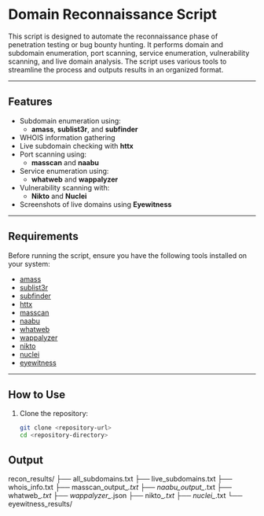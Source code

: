# **Domain Reconnaissance Script**

This script is designed to automate the reconnaissance phase of penetration testing or bug bounty hunting. It performs domain and subdomain enumeration, port scanning, service enumeration, vulnerability scanning, and live domain analysis. The script uses various tools to streamline the process and outputs results in an organized format.

---

## **Features**
- Subdomain enumeration using:
  - **amass**, **sublist3r**, and **subfinder**
- WHOIS information gathering
- Live subdomain checking with **httx**
- Port scanning using:
  - **masscan** and **naabu**
- Service enumeration using:
  - **whatweb** and **wappalyzer**
- Vulnerability scanning with:
  - **Nikto** and **Nuclei**
- Screenshots of live domains using **Eyewitness**

---

## **Requirements**
Before running the script, ensure you have the following tools installed on your system:
- [amass](https://github.com/OWASP/Amass)
- [sublist3r](https://github.com/aboul3la/Sublist3r)
- [subfinder](https://github.com/projectdiscovery/subfinder)
- [httx](https://github.com/projectdiscovery/httx)
- [masscan](https://github.com/robertdavidgraham/masscan)
- [naabu](https://github.com/projectdiscovery/naabu)
- [whatweb](https://github.com/urbanadventurer/WhatWeb)
- [wappalyzer](https://github.com/wappalyzer/wappalyzer)
- [nikto](https://github.com/sullo/nikto)
- [nuclei](https://github.com/projectdiscovery/nuclei)
- [eyewitness](https://github.com/FortyNorthSecurity/EyeWitness)

---

## **How to Use**
1. Clone the repository:
   ```bash
   git clone <repository-url>
   cd <repository-directory>


## **Output**
recon_results/
├── all_subdomains.txt
├── live_subdomains.txt
├── whois_info.txt
├── masscan_output_*.txt
├── naabu_output_*.txt
├── whatweb_*.txt
├── wappalyzer_*.json
├── nikto_*.txt
├── nuclei_*.txt
└── eyewitness_results/

